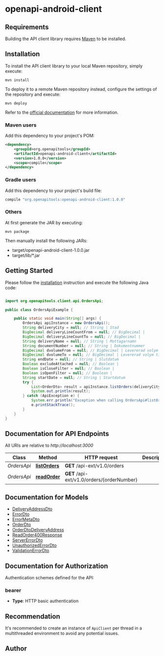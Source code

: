 # openapi-android-client

## Requirements

Building the API client library requires [Maven](https://maven.apache.org/) to be installed.

## Installation

To install the API client library to your local Maven repository, simply execute:

```shell
mvn install
```

To deploy it to a remote Maven repository instead, configure the settings of the repository and execute:

```shell
mvn deploy
```

Refer to the [official documentation](https://maven.apache.org/plugins/maven-deploy-plugin/usage.html) for more information.

### Maven users

Add this dependency to your project's POM:

```xml
<dependency>
    <groupId>org.openapitools</groupId>
    <artifactId>openapi-android-client</artifactId>
    <version>1.0.0</version>
    <scope>compile</scope>
</dependency>
```

### Gradle users

Add this dependency to your project's build file:

```groovy
compile "org.openapitools:openapi-android-client:1.0.0"
```

### Others

At first generate the JAR by executing:

    mvn package

Then manually install the following JARs:

- target/openapi-android-client-1.0.0.jar
- target/lib/*.jar

## Getting Started

Please follow the [installation](#installation) instruction and execute the following Java code:

```java

import org.openapitools.client.api.OrdersApi;

public class OrdersApiExample {

    public static void main(String[] args) {
        OrdersApi apiInstance = new OrdersApi();
        String deliveryCity = null; // String | Stad
        BigDecimal deliveryLineCountFrom = null; // BigDecimal | 
        BigDecimal deliveryLineCountTo = null; // BigDecimal | 
        String deliveryName = null; // String | Mottagarnamn
        String documentNumber = null; // String | Dokumentnummer
        BigDecimal dvolumeFrom = null; // BigDecimal | Levererad volym från
        BigDecimal dvolumeTo = null; // BigDecimal | Levererad volym till
        String endDate = null; // String | Slutdatum
        Boolean excludeAttached = null; // Boolean | 
        Boolean isCloseFilter = null; // Boolean | 
        Boolean isOpenFilter = null; // Boolean | 
        String startDate = null; // String | Startdatum
        try {
            List<OrderDto> result = apiInstance.listOrders(deliveryCity, deliveryLineCountFrom, deliveryLineCountTo, deliveryName, documentNumber, dvolumeFrom, dvolumeTo, endDate, excludeAttached, isCloseFilter, isOpenFilter, startDate);
            System.out.println(result);
        } catch (ApiException e) {
            System.err.println("Exception when calling OrdersApi#listOrders");
            e.printStackTrace();
        }
    }
}

```

## Documentation for API Endpoints

All URIs are relative to *http://localhost:3000*

Class | Method | HTTP request | Description
------------ | ------------- | ------------- | -------------
*OrdersApi* | [**listOrders**](docs/OrdersApi.md#listOrders) | **GET** /api-ext/v1.0/orders | 
*OrdersApi* | [**readOrder**](docs/OrdersApi.md#readOrder) | **GET** /api-ext/v1.0/orders/{orderNumber} | 


## Documentation for Models

 - [DeliveryAddressDto](docs/DeliveryAddressDto.md)
 - [ErrorDto](docs/ErrorDto.md)
 - [ErrorMetaDto](docs/ErrorMetaDto.md)
 - [OrderDto](docs/OrderDto.md)
 - [OrderDtoDeliveryAddress](docs/OrderDtoDeliveryAddress.md)
 - [ReadOrder400Response](docs/ReadOrder400Response.md)
 - [ServerErrorDto](docs/ServerErrorDto.md)
 - [UnauthorizedErrorDto](docs/UnauthorizedErrorDto.md)
 - [ValidationErrorDto](docs/ValidationErrorDto.md)


## Documentation for Authorization

Authentication schemes defined for the API:
### bearer

- **Type**: HTTP basic authentication


## Recommendation

It's recommended to create an instance of `ApiClient` per thread in a multithreaded environment to avoid any potential issues.

## Author



